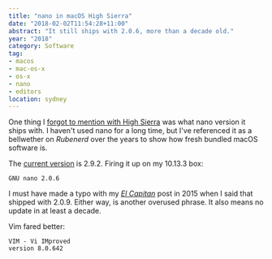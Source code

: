 ```yaml
---
title: "nano in macOS High Sierra"
date: "2018-02-02T11:54:28+11:00"
abstract: "It still ships with 2.0.6, more than a decade old."
year: "2018"
category: Software
tag:
- macos
- mac-os-x
- os-x
- nano
- editors
location: sydney
---
```

One thing I [forgot to mention with High Sierra] was what nano version it ships with. I haven't used nano for a long time, but I've referenced it as a bellwether on *Rubenerd* over the years to show how fresh bundled macOS software is.

The [current version] is 2.9.2. Firing it up on my 10.13.3 box:

    GNU nano 2.0.6

I must have made a typo with my *[El Capitan]* post in 2015 when I said that shipped with 2.0.9. Either way, is another overused phrase. It also means no update in at least a decade.

Vim fared better:

    VIM - Vi IMproved
    version 8.0.642

[El Capitan]: https://rubenerd.com/os-x-el-capitan/
[forgot to mention with High Sierra]: https://rubenerd.com/high-sierra-ui-bugs/
[current version]: https://www.nano-editor.org/

